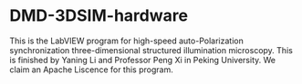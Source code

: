 # DMD-3DSIM-hardware
This is the LabVIEW program for high-speed auto-Polarization synchronization three-dimensional structured illumination microscopy.
This is finished by Yaning Li and Professor Peng Xi in Peking University.
We claim an Apache Liscence for this program.
